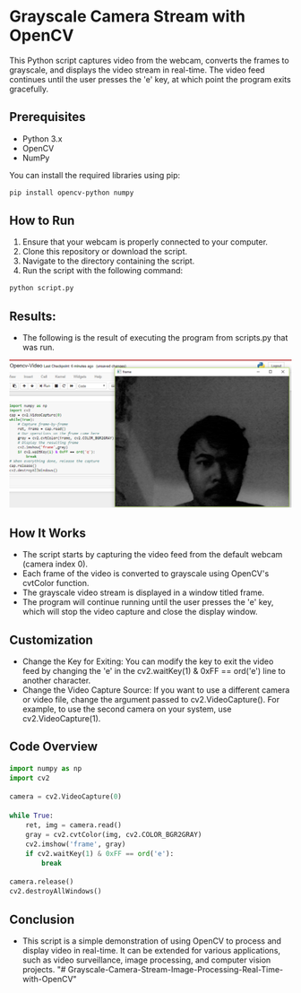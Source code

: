 # Grayscale Camera Stream with OpenCV

This Python script captures video from the webcam, converts the frames to grayscale, and displays the video stream in real-time. The video feed continues until the user presses the 'e' key, at which point the program exits gracefully.

## Prerequisites

- Python 3.x
- OpenCV
- NumPy

You can install the required libraries using pip:

```bash
pip install opencv-python numpy
```

## How to Run

1. Ensure that your webcam is properly connected to your computer. <br/>
2. Clone this repository or download the script. <br/>
3. Navigate to the directory containing the script. <br/>
4. Run the script with the following command: <br/>

```bash
python script.py
```

## Results:

- The following is the result of executing the program from scripts.py that was run.

![Results](img/results.png)

## How It Works

- The script starts by capturing the video feed from the default webcam (camera index 0).
- Each frame of the video is converted to grayscale using OpenCV's cvtColor function.
- The grayscale video stream is displayed in a window titled frame.
- The program will continue running until the user presses the 'e' key, which will stop the video capture and close the display window.

## Customization

- Change the Key for Exiting: You can modify the key to exit the video feed by changing the 'e' in the cv2.waitKey(1) & 0xFF == ord('e') line to another character.
- Change the Video Capture Source: If you want to use a different camera or video file, change the argument passed to cv2.VideoCapture(). For example, to use the second camera on your system, use cv2.VideoCapture(1).

## Code Overview

```python
import numpy as np
import cv2

camera = cv2.VideoCapture(0)

while True:
    ret, img = camera.read()
    gray = cv2.cvtColor(img, cv2.COLOR_BGR2GRAY)
    cv2.imshow('frame', gray)
    if cv2.waitKey(1) & 0xFF == ord('e'):
        break

camera.release()
cv2.destroyAllWindows()

```

## Conclusion

- This script is a simple demonstration of using OpenCV to process and display video in real-time. It can be extended for various applications, such as video surveillance, image processing, and computer vision projects.
"# Grayscale-Camera-Stream-Image-Processing-Real-Time-with-OpenCV" 
